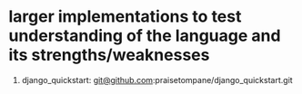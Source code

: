 # larger implementations to test understanding of the language and its strengths/weaknesses

1. django_quickstart: git@github.com:praisetompane/django_quickstart.git